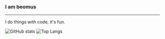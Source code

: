 ### I am beomus

***
I do things with code, it's fun.


![GitHub stats](https://github-readme-stats.vercel.app/api?username=the-prince-of-milk&show_icons=true&theme=dark)
![Top Langs](https://github-readme-stats.vercel.app/api/top-langs/?username=the-prince-of-milk&layout=compact)
